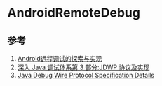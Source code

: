 # AndroidRemoteDebug
## 参考
1. [Android远程调试的探索与实现](https://tech.meituan.com/2017/07/20/android-remote-debug.html)    
2. [深入 Java 调试体系第 3 部分:JDWP 协议及实现](https://www.ibm.com/developerworks/cn/java/j-lo-jpda3/index.html)
3. [Java Debug Wire Protocol Specification Details](https://download.oracle.com/otn_hosted_doc/jdeveloper/904preview/jdk14doc/docs/guide/jpda/jdwp-protocol.html#JDWP_VirtualMachine_Version)
